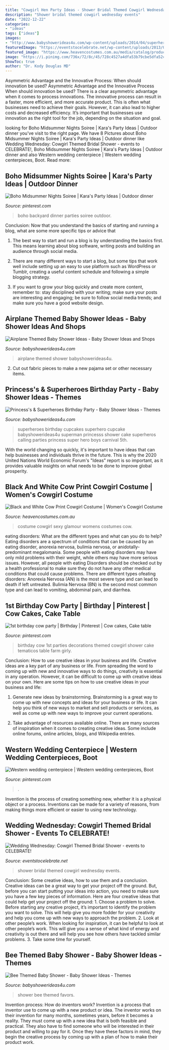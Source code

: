 ```yaml
---
title: "Cowgirl Hen Party Ideas - Shower Bridal Themed Cowgirl Wednesday Events"
description: "Shower bridal themed cowgirl wednesday events"
date: "2022-12-22"
categories:
- "ideas"
tags: ["ideas"]
images:
- "http://www.babyshowerideas4u.com/wp-content/uploads/2014/04/superheroes-birthday-party-calling-all-Princesss-Superheros-Birthday-Party-cupcakes.jpg"
featuredImage: "https://eventstocelebrate.net/wp-content/uploads/2013/04/IMG_6387.jpg"
featured_image: "https://www.heavencostumes.com.au/media/catalog/product/cache/87e1f69bc93e13dd75c69321dae7010a/f/n/fn-63320_glamour_cowgirl_chaps_and_hat_costume_-_700.jpg"
image: "https://i.pinimg.com/736x/72/8c/45/728c4527a4dfa53b79cbe5dfa52c34bc.jpg"
ShowToc: true
author: "Dr. Kody Douglas MD"
---
```



Asymmetric Advantage and the Innovative Process: When should innovation be used?
Asymmetric Advantage and the Innovative Process
When should innovation be used? There is a clear asymmetric advantage when it comes to process innovations. The innovative process can result in a faster, more efficient, and more accurate product. This is often what businesses need to achieve their goals. However, it can also lead to higher costs and decreased efficiency. It’s important that businesses use innovation as the right tool for the job, depending on the situation and goal.

	

		
looking for Boho Midsummer Nights Soiree | Kara&#039;s Party Ideas | Outdoor dinner you've visit to the right page. We have 8 Pictures about Boho Midsummer Nights Soiree | Kara&#039;s Party Ideas | Outdoor dinner like Wedding Wednesday: Cowgirl Themed Bridal Shower - events to CELEBRATE!, Boho Midsummer Nights Soiree | Kara&#039;s Party Ideas | Outdoor dinner and also Western wedding centerpiece | Western wedding centerpieces, Boot. Read more:
		
    
## Boho Midsummer Nights Soiree | Kara&#039;s Party Ideas | Outdoor Dinner

<img loading=lazy src="https://i.pinimg.com/736x/04/62/f9/0462f9c52ebfd4b2e6aa72e3e91c35c1.jpg" onerror="this.onerror=null;this.src='https://tse1.mm.bing.net/th?id=OIP.UDCoDeS9G9nECXHBT-kqnAHaLH&amp;pid=15.1';" alt="Boho Midsummer Nights Soiree | Kara&#039;s Party Ideas | Outdoor dinner">

_Source: pinterest.com_

>boho backyard dinner parties soiree outdoor. 

	

Conclusion: Now that you understand the basics of starting and running a blog, what are some more specific tips or advice that
1. The best way to start and run a blog is by understanding the basics first. This means learning about blog software, writing posts and building an audience through social media.
2. There are many different ways to start a blog, but some tips that work well include setting up an easy to use platform such as WordPress or Tumblr, creating a useful content schedule and following a simple blogging strategy.

3. If you want to grow your blog quickly and create more content, remember to: stay disciplined with your writing; make sure your posts are interesting and engaging; be sure to follow social media trends; and make sure you have a good website design.

    
## Airplane Themed Baby Shower Ideas - Baby Shower Ideas And Shops

<img loading=lazy src="https://babyshowerideas4u.com/wp-content/uploads/2014/01/airplane-241.jpg" onerror="this.onerror=null;this.src='https://tse2.mm.bing.net/th?id=OIP.kA3GIDQGzt8yw1QgozGCTQHaE8&amp;pid=15.1';" alt="Airplane Themed Baby Shower Ideas - Baby Shower Ideas and Shops">

_Source: babyshowerideas4u.com_

>airplane themed shower babyshowerideas4u. 

	

2. Cut out fabric pieces to make a new pajama set or other necessary items.

    
## Princess&#039;s &amp; Superheroes Birthday Party - Baby Shower Ideas - Themes

<img loading=lazy src="http://www.babyshowerideas4u.com/wp-content/uploads/2014/04/superheroes-birthday-party-calling-all-Princesss-Superheros-Birthday-Party-cupcakes.jpg" onerror="this.onerror=null;this.src='https://tse4.mm.bing.net/th?id=OIP.vpkx4k1punuvgzB-U_ObDQHaLH&amp;pid=15.1';" alt="Princess&#039;s &amp; Superheroes Birthday Party - Baby Shower Ideas - Themes">

_Source: babyshowerideas4u.com_

>superheroes birthday cupcakes superhero cupcake babyshowerideas4u superman princesss shower cake superheros calling parties princess super hero boys carnival 5th. 

	

With the world changing so quickly, it's important to have ideas that can help businesses and individuals thrive in the future. This is why the 2020 United Nations World Economic Forum's "Ideas" report is so important, as it provides valuable insights on what needs to be done to improve global prosperity.

    
## Black And White Cow Print Cowgirl Costume | Women&#039;s Cowgirl Costume

<img loading=lazy src="https://www.heavencostumes.com.au/media/catalog/product/cache/87e1f69bc93e13dd75c69321dae7010a/f/n/fn-63320_glamour_cowgirl_chaps_and_hat_costume_-_700.jpg" onerror="this.onerror=null;this.src='https://tse4.mm.bing.net/th?id=OIP.M2n0z6LvfMZY0SvRQz42VAHaJ4&amp;pid=15.1';" alt="Black and White Cow Print Cowgirl Costume | Women&#039;s Cowgirl Costume">

_Source: heavencostumes.com.au_

>costume cowgirl sexy glamour womens costumes cow. 

	

eating disorders: What are the different types and what can you do to help?
Eating disorders are a spectrum of conditions that can be caused by an eating disorder, anorexia nervosa, bulimia nervosa, or anidotally-predominant megalomania. Some people with eating disorders may have only mild problems with their weight, while others may have more serious issues. However, all people with eating Disorders should be checked out by a health professional to make sure they do not have any other medical conditions that could cause problems. 
There are different types ofeating disorders: Anorexia Nervosa (AN) is the most severe type and can lead to death if left untreated. Bulimia Nervosa (BN) is the second most common type and can lead to vomiting, abdominal pain, and diarrhea.

    
## 1st Birthday Cow Party | Birthday | Pinterest | Cow Cakes, Cake Table

<img loading=lazy src="https://s-media-cache-ak0.pinimg.com/736x/32/ae/c3/32aec3f1f1f7063733fc4d5ab00e33f5.jpg" onerror="this.onerror=null;this.src='https://tse3.mm.bing.net/th?id=OIP.v-gRBSCmVhTc9LdleRS0lwHaE7&amp;pid=15.1';" alt="1st birthday cow party | Birthday | Pinterest | Cow cakes, Cake table">

_Source: pinterest.com_

>birthday cow 1st parties decorations themed cowgirl shower cake tematicos table farm girly. 

	

Conclusion: How to use creative ideas in your business and life.
Creative ideas are a key part of any business or life. From spreading the word to coming up with new and innovative ways to do things, creativity is essential in any operation. However, it can be difficult to come up with creative ideas on your own. Here are some tips on how to use creative ideas in your business and life: 
1) Generate new ideas by brainstorming. Brainstorming is a great way to come up with new concepts and ideas for your business or life. It can help you think of new ways to market and sell products or services, as well as come up with new ways to improve your current operations. 

2) Take advantage of resources available online. There are many sources of inspiration when it comes to creating creative ideas. Some include online forums, online articles, blogs, and Wikipedia entries.

    
## Western Wedding Centerpiece | Western Wedding Centerpieces, Boot

<img loading=lazy src="https://i.pinimg.com/736x/72/8c/45/728c4527a4dfa53b79cbe5dfa52c34bc.jpg" onerror="this.onerror=null;this.src='https://tse1.mm.bing.net/th?id=OIP.wHonmanJdVNYdudAsWg3rgHaJ3&amp;pid=15.1';" alt="Western wedding centerpiece | Western wedding centerpieces, Boot">

_Source: pinterest.com_

>. 

	

Invention is the process of creating something new, whether it is a physical object or a process. Inventions can be made for a variety of reasons, from making things more efficient or easier to using new technology. 

    
## Wedding Wednesday: Cowgirl Themed Bridal Shower - Events To CELEBRATE!

<img loading=lazy src="https://eventstocelebrate.net/wp-content/uploads/2013/04/IMG_6387.jpg" onerror="this.onerror=null;this.src='https://tse3.mm.bing.net/th?id=OIP.xxnPrtABkdgpk4qCKnC4oAHaLH&amp;pid=15.1';" alt="Wedding Wednesday: Cowgirl Themed Bridal Shower - events to CELEBRATE!">

_Source: eventstocelebrate.net_

>shower bridal themed cowgirl wednesday events. 

	

Conclusion: Some creative ideas, how to use them and a conclusion.
Creative ideas can be a great way to get your project off the ground. But, before you can start putting your ideas into action, you need to make sure you have a few key pieces of information. Here are four creative ideas that could help get your project off the ground: 1. Choose a problem to solve. Before starting any creative project, it’s important to identify the problem you want to solve. This will help give you more fodder for your creativity and help you come up with new ways to approach the problem. 2. Look at other people’s work. When looking for inspiration, it can be helpful to look at other people’s work. This will give you a sense of what kind of energy and creativity is out there and will help you see how others have tackled similar problems. 3. Take some time for yourself.

    
## Bee Themed Baby Shower - Baby Shower Ideas - Themes

<img loading=lazy src="http://www.babyshowerideas4u.com/wp-content/uploads/2014/08/bee-themed-baby-shower-favors-682x1024.jpg" onerror="this.onerror=null;this.src='https://tse1.mm.bing.net/th?id=OIP.NKmQ2z22oHUs5a6vawj9igHaLH&amp;pid=15.1';" alt="Bee Themed Baby Shower - Baby Shower Ideas - Themes">

_Source: babyshowerideas4u.com_

>shower bee themed favors. 

	

Invention process: How do inventors work?
Invention is a process that inventor use to come up with a new product or idea. The inventor works on their invention for many months, sometimes years, before it becomes a reality. They must come up with a new idea that is both feasible and practical. They also have to find someone who will be interested in their product and willing to pay for it. Once they have these factors in mind, they begin the creative process by coming up with a plan of how to make their product work.

